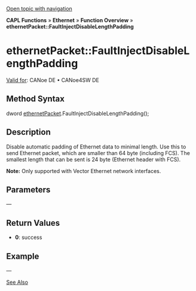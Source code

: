 [Open topic with navigation](../../../../../CANoeDEFamily.htm#Topics/CAPLFunctions/IP/Methods/CAPLfunctionFaultInjectDisableLengthPadding.md)

**CAPL Functions** » **Ethernet** » **Function Overview** » **ethernetPacket::FaultInjectDisableLengthPadding**

# ethernetPacket::FaultInjectDisableLengthPadding

[Valid for](../../../Shared/FeatureAvailability.md): CANoe DE • CANoe4SW DE

## Method Syntax

dword [ethernetPacket](../Objects/CAPLfunctionEthernetPacket.md).FaultInjectDisableLengthPadding();

## Description

Disable automatic padding of Ethernet data to minimal length. Use this to send Ethernet packet, which are smaller than 64 byte (including FCS). The smallest length that can be sent is 24 byte (Ethernet header with FCS).

**Note:** Only supported with Vector Ethernet network interfaces.

## Parameters

—

## Return Values

- **0**: success

## Example

—

[See Also](javascript:void(0);)
